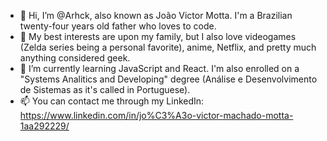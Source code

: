 - 👋 Hi, I’m @Arhck, also known as João Victor Motta. I'm a Brazilian twenty-four years old father who loves to code.
- 👀 My best interests are upon my family, but I also love videogames (Zelda series being a personal favorite), anime, Netflix, and pretty much anything considered geek.
- 🌱 I’m currently learning JavaScript and React. I'm also enrolled on a "Systems Analitics and Developing" degree (Análise e Desenvolvimento de Sistemas as it's called in Portuguese).
- 📫 You can contact me through my LinkedIn: https://www.linkedin.com/in/jo%C3%A3o-victor-machado-motta-1aa292229/

<!---
Arhck/Arhck is a ✨ special ✨ repository because its `README.md` (this file) appears on your GitHub profile.
You can click the Preview link to take a look at your changes.
--->

